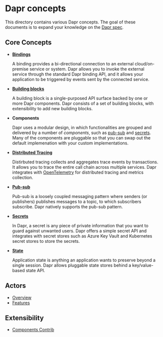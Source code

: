 # Dapr concepts

This directory contains various Dapr concepts. The goal of these documents is to expand your knowledge on the [Dapr spec](../reference/api/README.md).

## Core Concepts

* [**Bindings**](./bindings/README.md)

  A binding provides a bi-directional connection to an external cloud/on-premise service or system. Dapr allows you to invoke the external service through the standard Dapr binding API, and it allows your application to be triggered by events sent by the connected service.

* [**Building blocks**](./architecture/building_blocks.md)

  A building block is a single-purposed API surface backed by one or more Dapr components. Dapr consists of a set of building blocks, with extensibility to add new building blocks.

* **Components**
  
  Dapr uses a modular design, in which functionalities are grouped and delivered by a number of *components*, such as  [pub-sub](./publish-subscribe-messaging/Readme.md) and [secrets](./components/secrets.md). Many of the components are pluggable so that you can swap out the default implemenation with your custom implementations. 

* [**Distributed Tracing**](./tracing-logging/tracing-logging.md)

  Distirbuted tracing collects and aggregates trace events by transactions. It allows you to trace the entire call chain across multiple services. Dapr integrates with [OpenTelemetry](https://opentelemetry.io/) for distributed tracing and metrics collection. 

* [**Pub-sub**](./publish-subscribe-messaging/Readme.md)
  
  Pub-sub is a loosely coupled messaging pattern where senders (or publishers) publishes messages to a topic, to which subscribers subscribe. Dapr natively supports the pub-sub pattern.

* [**Secrets**](./components/secrets.md)

  In Dapr, a secret is any piece of private information that you want to guard against unwanted users. Dapr offers a simple secret API and integrates with secret stores such as Azure Key Vault and Kubernetes secret stores to store the secrets.

* [**State**](./state-management/state-management.md)

  Application state is anything an application wants to preserve beyond a single session. Dapr allows pluggable state stores behind a key/value-based state API.

## Actors

* [Overview](./actor/actor_overview.md)
* [Features](./actor/actors_features.md)

## Extensibility

* [Components Contrib](https://github.com/dapr/components-contrib)
